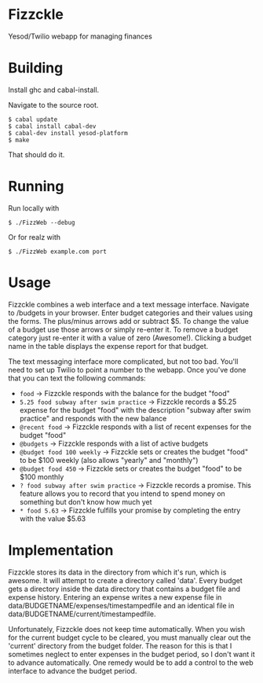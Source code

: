 Fizzckle
========

Yesod/Twilio webapp for managing finances

Building
========

Install ghc and cabal-install.

Navigate to the source root.

```
$ cabal update
$ cabal install cabal-dev
$ cabal-dev install yesod-platform
$ make
```

That should do it.

Running
=======

Run locally with

```
$ ./FizzWeb --debug
```

Or for realz with

```
$ ./FizzWeb example.com port
```

Usage
=====

Fizzckle combines a web interface and a text message interface. Navigate
to /budgets in your browser. Enter budget categories and their values
using the forms. The plus/minus arrows add or subtract $5. To change the
value of a budget use those arrows or simply re-enter it. To remove a
budget category just re-enter it with a value of zero (Awesome!).
Clicking a budget name in the table displays the expense report for that
budget.

The text messaging interface more complicated, but not too bad. You'll
need to set up Twilio to point a number to the webapp. Once you've done
that you can text the following commands:

* `food` -> Fizzckle responds with the balance for the budget "food"
* `5.25 food subway after swim practice` -> Fizzckle records a $5.25
  expense for the budget "food" with the description "subway after swim
  practice" and responds with the new balance
* `@recent food` -> Fizzckle responds with a list of recent expenses for
  the budget "food"
* `@budgets` -> Fizzckle responds with a list of active budgets
* `@budget food 100 weekly` -> Fizzckle sets or creates the budget
  "food" to be $100 weekly (also allows "yearly" and "monthly")
* `@budget food 450` -> Fizzckle sets or creates the budget "food" to be
  $100 monthly
* `? food subway after swim practice` -> Fizzckle records a promise.
  This feature allows you to record that you intend to spend money on
  something but don't know how much yet
* `* food 5.63` -> Fizzckle fulfills your promise by completing the
  entry with the value $5.63

Implementation
==============

Fizzckle stores its data in the directory from which it's run, which is
awesome. It will attempt to create a directory called 'data'. Every
budget gets a directory inside the data directory that contains a budget
file and expense history. Entering an expense writes a new expense file
in data/BUDGETNAME/expenses/timestampedfile and an identical file in
data/BUDGETNAME/current/timestampedfile.

Unfortunately, Fizzckle does not keep time automatically. When you wish
for the current budget cycle to be cleared, you must manually clear out
the 'current' directory from the budget folder. The reason for this is
that I sometimes neglect to enter expenses in the budget period, so I
don't want it to advance automatically. One remedy would be to add a
control to the web interface to advance the budget period.

